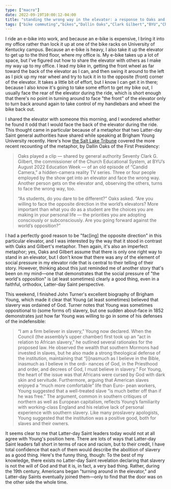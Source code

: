 ```yaml
---
type: ["macro"]
date: 2022-09-19T10:00:12-04:00
title: "standing the wrong way in the elevator: a response to Oaks and Gilbert"
tags: ["bike commuting","bikes","Dallin Oaks","Clark Gilbert","BYU","Church Educational System","e-bikes","Brigham Young","slavery","The Church of Jesus Christ of Latter-day Saints","John G. Turner"]
---
```

I ride an e-bike into work, and because an e-bike is expensive, I bring it into my office rather than lock it up at one of the bike racks on University of Kentucky campus. Because an e-bike is heavy, I also take it up the elevator to get up to the third floor, where my office is. My e-bike takes up a lot of space, but I've figured out how to share the elevator with others as I make my way up to my office. I lead my bike in, getting the front wheel as far toward the back of the elevator as I can, and then swing it around to the left as I pick up my rear wheel and try to tuck it in to the opposite (front) corner of the elevator. It takes a little bit of effort, but I know I can get it in there; because I also know it's going to take some effort to get my bike out, I usually face the rear of the elevator during the ride, which is short enough that there's no point in turning around to face "the front" of the elevator only to turn back around again to take control of my handlebars and wheel the bike back out.

I shared the elevator with someone this morning, and I wondered whether he found it odd that I would face the back of the elevator during the ride. This thought came in particular because of a metaphor that two Latter-day Saint general authorities have shared while speaking at Brigham Young University recently. Here's how [the Salt Lake Tribune](https://www.sltrib.com/religion/2022/09/13/byu-wont-cave-ways-world-lds/) covered the more recent recounting of the metaphor, by Dallin Oaks of the First Presidency: 

> Oaks played a clip — shared by general authority Seventy Clark G. Gilbert, the commissioner of the Church Educational System, at BYU’s August 2022 Education Week — of an old episode of “Candid Camera,” a hidden-camera reality TV series. Three or four people employed by the show get into an elevator and face the wrong way. Another person gets on the elevator and, observing the others, turns to face the wrong way, too.
>
> “As students, do you dare to be different?” Oaks asked. “Are you willing to face the opposite direction in the world’s elevators? More important than what you do as a student are the choices you are making in your personal life — the priorities you are adopting consciously or subconsciously. Are you going forward against the world’s opposition?”

I had a perfectly good reason to be "fac[ing] the opposite direction" in this particular elevator, and I was interested by the way that it stood in contrast with Oaks and Gilbert's metaphor. Then again, it's also an imperfect metaphor; yes, Oaks and Gilbert assume that there is only one right way to stand in an elevator, but I don't know that there was any of the element of social pressure in my elevator ride that is central to their telling of their story. However, thinking about this just reminded me of another story that's been on my mind—one that demonstrates that the social pressure of "the world's opposition" is (at least sometimes) clearly a good thing, even in a faithful, orthodox, Latter-day Saint perspective.

This weekend, I finished John Turner's excellent biography of Brigham Young, which made it clear that Young (at least sometimes) believed that slavery was ordained of God. Turner notes that Young was sometimes oppositional to (some forms of) slavery, but one sudden about-face in 1852 demonstrates just how far Young was willing to go in some of his defenses of the indefensible:

> “I am a firm believer in slavery,” Young now declared. When the Council (the assembly’s upper chamber) first took up an “act in relation to African slavery,” he outlined several rationales for the proposed law. He observed the wealth that southern Mormons had invested in slaves, but he also made a strong theological defense of the institution, maintaining that “[i]nasmuch as I believe in the Bible, inasmuch as I believe in the ordi- nances of God, in the Priesthood and order, and decrees of God, I must believe in slavery.” For Young, the heart of the issue was that Africans were cursed by God with dark skin and servitude. Furthermore, arguing that American slaves enjoyed a “much more comfortable” life than Euro- pean workers, Young suggested that a well-treated slave “is much better off than if he was free.” The argument, common in southern critiques of northern as well as European capitalism, reflects Young’s familiarity with working-class England and his relative lack of personal experience with southern slavery. Like many proslavery apologists, Young suggested that the institution was a positive good, both for slaves and their owners.

It seems clear to me that Latter-day Saint leaders today would not at all agree with Young's position here. There are lots of ways that Latter-day Saint leaders fall short in terms of race and racism, but to their credit, I have total confidence that each of them would describe the abolition of slavery as a good thing. Here's the funny thing, though: To the best of my knowledge, there exists no Latter-day Saint revelation declaring that slavery is not the will of God and that it is, in fact, a very bad thing. Rather, during the 19th century, Americans began "turning around in the elevator," and Latter-day Saints eventually joined them—only to find that the door was on the other side the whole time.
